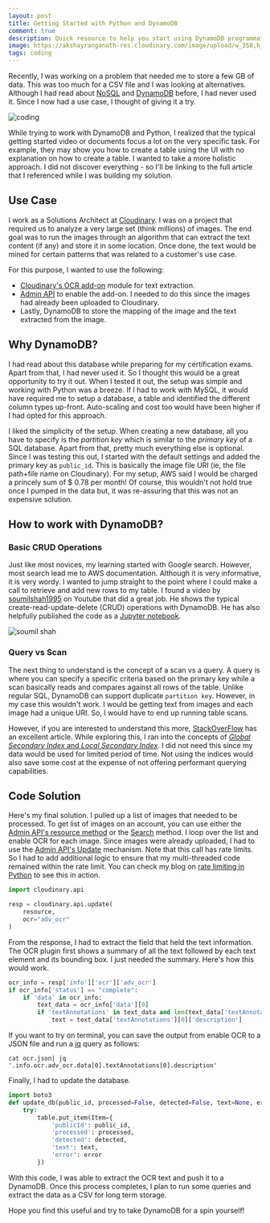 ```yaml
---
layout: post
title: Getting Started with Python and DynamoDB
comment: true
description: Quick resource to help you start using DynamoDB programmatically through Python.
image: https://akshayranganath-res.cloudinary.com/image/upload/w_350,h_350,f_auto,q_auto/blog/pexels-photo-169573.jpg
tags: coding
---
```


Recently, I was working on a problem that needed me to store a few GB of data. This was too much for a CSV file and I was looking at alternatives. Although I had read about [NoSQL](https://en.wikipedia.org/wiki/NoSQL) and [DynamoDB](https://aws.amazon.com/dynamodb/) before, I had never used it. Since I now had a use case, I thought of giving it a try.

![coding](https://akshayranganath-res.cloudinary.com/image/upload/w_600,h_400,f_auto,q_auto,dpr_1.5/blog/pexels-photo-169573.jpg)

While trying to work with DynamoDB and Python, I realized that the typical getting started video or documents focus a lot on the very specific task. For example, they may show you how to create a table using the UI with no explanation on how to create a table. I wanted to take a more holistic approach. I did not discover everything - so I'll be linking to the full article that I referenced while I was building my solution.

## Use Case

I work as a Solutions Architect at [Cloudinary](https://cloudinary.com/). I was on a project that required us to analyze a very large set (think millions) of images. The end goal was to run the images through an algorithm that can extract the text content (if any) and store it in some location. Once done, the text would be mined for certain patterns that was related to a customer's use case.

For this purpose, I wanted to use the following:

* [Cloudinary's OCR add-on](https://cloudinary.com/documentation/ocr_text_detection_and_extraction_addon) module for text extraction.
* [Admin API](https://cloudinary.com/documentation/admin_api#update_details_of_an_existing_resource) to enable the add-on. I needed to do this since the images had already been uploaded to Cloudinary.
* Lastly, DynamoDB to store the mapping of the image and the text extracted from the image.

## Why DynamoDB?

I had read about this database while preparing for my certification exams. Apart from that, I had never used it. So I thought this would be a great opportunity to try it out. When I tested it out, the setup was simple and working with Python was a breeze. If I had to work with MySQL, it would have required me to setup a database, a table and identified the different column types up-front. Auto-scaling and cost too would have been higher if I had opted for this approach.

I liked the simplicity of the setup. When creating a new database, all you have to specify is the *partition key* which is similar to the *primary key* of a SQL database. Apart from that, pretty much everything else is optional. Since I was testing this out, I started with the default settings and added the primary key as `public_id`. This is basically the image file URI (ie, the file path+file name on Cloudinary). For my setup, AWS said I would be charged a princely sum of $ 0.78 per month! Of course, this wouldn't not hold true once I pumped in the data but, it was re-assuring that this was not an expensive solution.

## How to work with DynamoDB?

### Basic CRUD Operations

Just like most novices, my learning started with Google search. However, most search lead me to AWS documentation. Although it is very informative, it is very wordy. I wanted to jump straight to the point where I could make a call to retrieve and add new rows to my table. I found a video by [soumilshah1995](https://www.youtube.com/watch?v=Al1xwYhQ-BM) on Youtube that did a great job. He shows the typical create-read-update-delete (CRUD) operations with DynamoDB. He has also helpfully published the code as a [Jupyter notebook](https://github.com/soumilshah1995/Learn-AWS-with-Python-Boto-3/blob/master/Youtube%20DynamoDB.ipynb).

![soumil shah](https://akshayranganath-res.cloudinary.com/image/upload/f_auto,q_auto,w_350,h_250,e_unsharp_mask/blog/soumilshah1995.png)


### Query vs Scan

The next thing to understand is the concept of a scan vs a query. A query is where you can specify a specific criteria based on the primary key while a scan basically reads and compares against all rows of the table. Unlike regular SQL, DynamoDB can support duplicate `partition key`. However, in my case this wouldn't work. I would be getting text from images and each image had a unique URI. So, I would have to end up running table scans.

However, if you are interested to understand this more, [StackOverFlow](https://stackoverflow.com/questions/43452219/what-is-the-difference-between-scan-and-query-in-dynamodb-when-use-scan-query) has an excellent article. While exploring this, I ran into the concepts of [_Global Secondary Index_ and _Local Secondary Index_](https://docs.aws.amazon.com/amazondynamodb/latest/developerguide/bp-indexes-general.html). I did not need this since my data would be used for limited period of time. Not using the indices would also save some cost at the expense of not offering performant querying capabilities.

## Code Solution

Here's my final solution. I pulled up a list of images that needed to be processed. To get list of images on an account, you can use either the [Admin API's resource method](https://cloudinary.com/documentation/admin_api#get_resources) or the [Search](https://cloudinary.com/documentation/search_api) method. I loop over the list and enable OCR for each image. Since images were already uploaded, I had to use the [Admin API's Update](https://cloudinary.com/documentation/admin_api#update_details_of_an_existing_resource) mechanism. Note that this call has rate limits. So I had to add additional logic to ensure that my multi-threaded code remained within the rate limit. You can check my blog on [rate limiting in Python](https://akshayranganath.github.io/Rate-Limiting-With-Python/) to see this in action.


```python
import cloudinary.api

resp = cloudinary.api.update(
    resource,
    ocr="adv_ocr"
)
```

From the response, I had to extract the field that held the text information. The OCR plugin first shows a summary of all the text followed by each text element and its bounding box. I just needed the summary. Here's how this would work.

```python
ocr_info = resp['info']['ocr']['adv_ocr']
if ocr_info['status'] == "complete":    
    if 'data' in ocr_info:        
        text_data = ocr_info['data'][0]
        if 'textAnnotations' in text_data and len(text_data['textAnnotations']) > 0 and 'description' in text_data['textAnnotations'][0]:            
            text = text_data['textAnnotations'][0]['description']
```

If you want to try on terminal, you can save the output from enable OCR to a JSON file and run a [jq](https://stedolan.github.io/jq/) query as follows:

```
cat ocr.json| jq '.info.ocr.adv_ocr.data[0].textAnnotations[0].description'
```

Finally, I had to update the database.

```python
import boto3
def update_db(public_id, processed=False, detected=False, text=None, error=None):
    try:
        table.put_item(Item={
            'publicId': public_id,
            'processed': processed,
            'detected': detected,
            'text': text,
            'error': error
        })
```

With this code, I was able to extract the OCR text and push it to a DynamoDB. Once this process completes, I plan to run some queries and extract the data as a CSV for long term storage.

Hope you find this useful and try to take DynamoDB for a spin yourself!